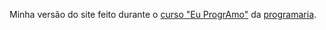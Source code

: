 Minha versão do site feito durante o [curso "Eu ProgrAmo"](https://euprogramo.thinkific.com/courses/curso-onlineeu-programo-turma-18) da [programaria](https://www.programaria.org/).
